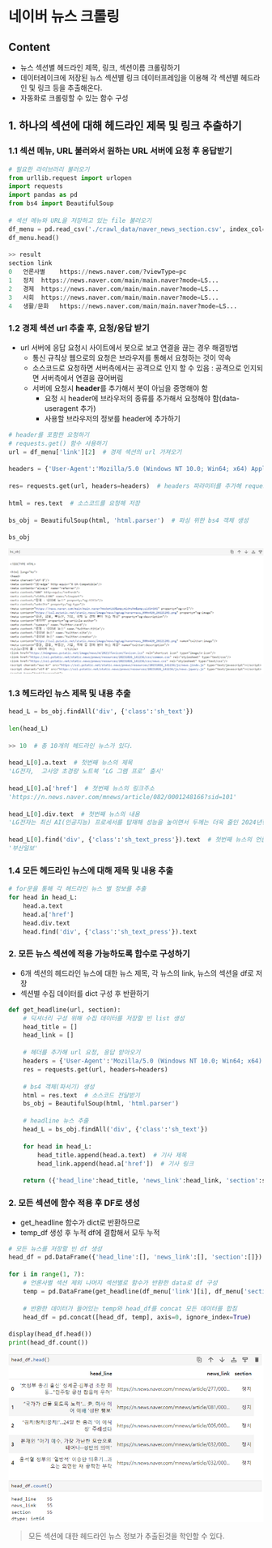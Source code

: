 # 네이버 뉴스 크롤링
## Content
- 뉴스 섹션별 헤드라인 제목, 링크, 섹션이름 크롤링하기
- 데이터레이크에 저장된 뉴스 섹션별 링크 데이터프레임을 이용해 각 섹션별 헤드라인 및 링크 등을 추출해온다.
- 자동화로 크롤링할 수 있는 함수 구성

## 1. 하나의 섹션에 대해 헤드라인 제목 및 링크 추출하기
### 1.1 섹션 메뉴, URL 불러와서 원하는 URL 서버에 요청 후 응답받기
```python
# 필요한 라이브러리 불러오기
from urllib.request import urlopen
import requests
import pandas as pd
from bs4 import BeautifulSoup

# 섹션 메뉴와 URL을 저장하고 있는 file 불러오기
df_menu = pd.read_csv('./crawl_data/naver_news_section.csv', index_col=0)
df_menu.head()

>> result
section	link
0	언론사별	https://news.naver.com/?viewType=pc
1	정치	https://news.naver.com/main/main.naver?mode=LS...
2	경제	https://news.naver.com/main/main.naver?mode=LS...
3	사회	https://news.naver.com/main/main.naver?mode=LS...
4	생활/문화	https://news.naver.com/main/main.naver?mode=LS...
```

### 1.2 경제 섹션 url 추출 후, 요청/응답 받기
- url 서버에 응답 요청시 사이트에서 봇으로 보고 연결을 끊는 경우 해결방법
    - 통신 규칙상 웹으로의 요청은 브라우저를 통해서 요청하는 것이 약속
    - 소스코드로 요청하면 서버측에서는 공격으로 인지 할 수 있음 : 공격으로 인지되면 서버측에서 연결을 끊어버림
    - 서버에 요청시 **header**를 추가해서 봇이 아님을 증명해야 함
      - 요청 시 header에 브라우저의 종류를 추가해서 요청해야 함(data-useragent 추가)
      - 사용할 브라우저의 정보를 header에 추가하기

```python
# header를 포함한 요청하기
# requests.get() 함수 사용하기
url = df_menu['link'][2]  # 경제 섹션의 url 가져오기

headers = {'User-Agent':'Mozilla/5.0 (Windows NT 10.0; Win64; x64) AppleWebKit/537.36 (KHTML, like Gecko) Chrome/120.0.0.0 Safari/537.36'}  # url의 data-useragent header로 설정

res= requests.get(url, headers=headers)  # headers 파라미터를 추가해 requests.get() 메서드를 통해 요청, 응답 받아오기

html = res.text  # 소스코드를 요청해 저장

bs_obj = BeautifulSoup(html, 'html.parser')  # 파싱 위한 bs4 객체 생성

bs_obj
```
![](img/data_crawling04_1.png)

### 1.3 헤드라인 뉴스 제목 및 내용 추출
```python
head_L = bs_obj.findAll('div', {'class':'sh_text'})

len(head_L)

>> 10  # 총 10개의 헤드라인 뉴스가 있다.

head_L[0].a.text  # 첫번째 뉴스의 제목
'LG전자,  고사양 초경량 노트북 ‘LG 그램 프로’ 출시'

head_L[0].a['href']  # 첫번째 뉴스의 링크주소
'https://n.news.naver.com/mnews/article/082/0001248166?sid=101'

head_L[0].div.text  # 첫번째 뉴스의 내용
'LG전자는 최신 AI(인공지능) 프로세서를 탑재해 성능을 높이면서 두께는 더욱 줄인 2024년형 LG 그램 신제품 ‘LG 그램 프로’를 출시한다고 25일 …'

head_L[0].find('div', {'class':'sh_text_press'}).text  # 첫번째 뉴스의 언론사 이름 
'부산일보'
```

### 1.4 모든 헤드라인 뉴스에 대해 제목 및 내용 추출
```python
# for문을 통해 각 헤드라인 뉴스 별 정보를 추출
for head in head_L:
    head.a.text
    head.a['href']
    head.div.text
    head.find('div', {'class':'sh_text_press'}).text
```

### 2. 모든 뉴스 섹션에 적용 가능하도록 함수로 구성하기
- 6개 섹션의 헤드라인 뉴스에 대한 뉴스 제목, 각 뉴스의 link, 뉴스의 섹션을 df로 저장
- 섹션별 수집 데이터를 dict 구성 후 반환하기

```python
def get_headline(url, section):
    # 딕셔너리 구성 위해 수집 데이터를 저장할 빈 list 생성
    head_title = []
    head_link = []

    # 헤더를 추가해 url 요청, 응답 받아오기
    headers = {'User-Agent':'Mozilla/5.0 (Windows NT 10.0; Win64; x64) AppleWebKit/537.36 (KHTML, like Gecko) Chrome/120.0.0.0 Safari/537.36'}
    res = requests.get(url, headers=headers)

    # bs4 객체(파서기) 생성
    html = res.text  # 소스코드 전달받기
    bs_obj = BeautifulSoup(html, 'html.parser')

    # headline 뉴스 추출
    head_L = bs_obj.findAll('div', {'class':'sh_text'})

    for head in head_L:
        head_title.append(head.a.text)  # 기사 제목
        head_link.append(head.a['href'])  # 기사 링크 
    
    return ({'head_line':head_title, 'news_link':head_link, 'section':section})
```

### 2. 모든 섹션에 함수 적용 후 DF로 생성
- get_headline 함수가 dict로 반환하므로
- temp_df 생성 후 누적 df에 결합해서 모두 누적
```python
# 모든 뉴스를 저장할 빈 df 생성
head_df = pd.DataFrame({'head_line':[], 'news_link':[], 'section':[]})

for i in range(1, 7):
    # 언론사별 섹션 제외 나머지 섹션별로 함수가 반환한 data로 df 구성
    temp = pd.DataFrame(get_headline(df_menu['link'][i], df_menu['section'][i])) 

    # 반환한 데이터가 들어있는 temp와 head_df를 concat 모든 데이터를 합침
    head_df = pd.concat([head_df, temp], axis=0, ignore_index=True)

display(head_df.head())
print(head_df.count())
```

![](img/data_crawling04_2.png)
> 모든 섹션에 대한 헤드라인 뉴스 정보가 추출된것을 학인할 수 있다.